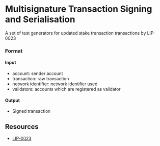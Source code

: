 # Multisignature Transaction Signing and Serialisation

A set of test generators for updated stake transaction transactions by LIP-0023

### Format

#### Input

- account: sender account
- transaction: raw transaction
- network identifier: network identifier used
- validators: accounts which are registered as validator

#### Output

- Signed transaction

## Resources

- [LIP-0023](https://github.com/LiskHQ/lips/blob/master/proposals/lip-0023.md)
